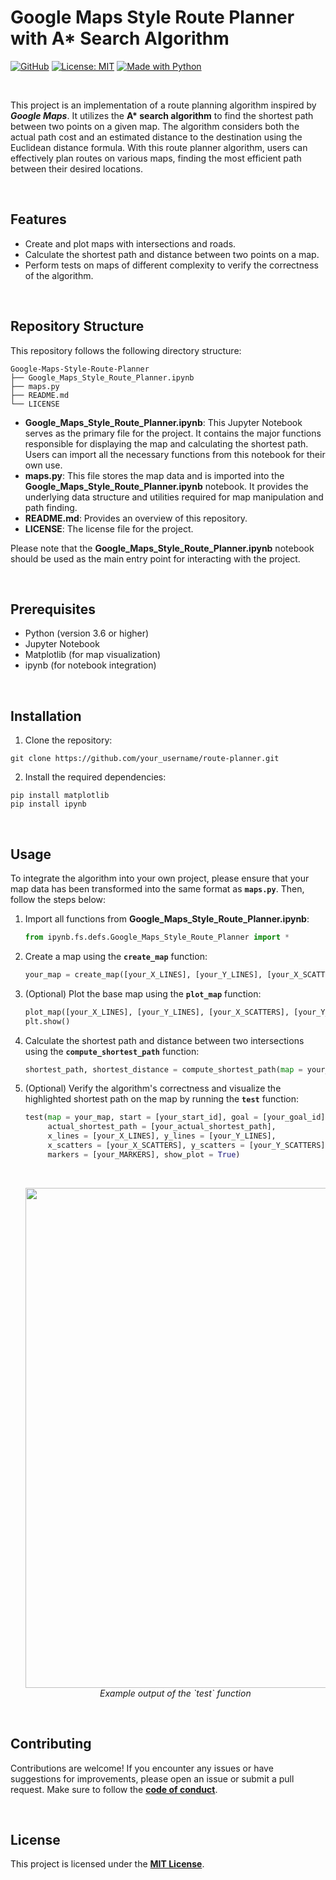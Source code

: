 # Google Maps Style Route Planner with A* Search Algorithm

[![GitHub](https://badgen.net/badge/icon/GitHub?icon=github&color=black&label)](https://github.com/MaxineXiong)
[![License: MIT](https://img.shields.io/badge/License-MIT-yellow.svg)](https://opensource.org/licenses/MIT)
[![Made with Python](https://img.shields.io/badge/Python->=3.6-blue?logo=python&logoColor=white)](https://www.python.org)

<br/>

This project is an implementation of a route planning algorithm inspired by ***Google Maps***. It utilizes the **A\* search algorithm** to find the shortest path between two points on a given map. The algorithm considers both the actual path cost and an estimated distance to the destination using the Euclidean distance formula. With this route planner algorithm, users can effectively plan routes on various maps, finding the most efficient path between their desired locations.

<br/>

## Features

- Create and plot maps with intersections and roads.
- Calculate the shortest path and distance between two points on a map.
- Perform tests on maps of different complexity to verify the correctness of the algorithm.

<br/>

## **Repository Structure**

This repository follows the following directory structure:

```
Google-Maps-Style-Route-Planner
├── Google_Maps_Style_Route_Planner.ipynb
├── maps.py
├── README.md
└── LICENSE
```

- **Google_Maps_Style_Route_Planner.ipynb**: This Jupyter Notebook serves as the primary file for the project. It contains the major functions responsible for displaying the map and calculating the shortest path. Users can import all the necessary functions from this notebook for their own use.
- **maps.py**: This file stores the map data and is imported into the **Google_Maps_Style_Route_Planner.ipynb** notebook. It provides the underlying data structure and utilities required for map manipulation and path finding.
- **README.md**: Provides an overview of this repository.
- **LICENSE**: The license file for the project.

Please note that the **Google_Maps_Style_Route_Planner.ipynb** notebook should be used as the main entry point for interacting with the project.

<br/>

## Prerequisites

- Python (version 3.6 or higher)
- Jupyter Notebook
- Matplotlib (for map visualization)
- ipynb (for notebook integration)

<br/>

## Installation

1. Clone the repository:

```
git clone https://github.com/your_username/route-planner.git
```

2. Install the required dependencies:

```
pip install matplotlib
pip install ipynb
```

<br/>

## **Usage**

To integrate the algorithm into your own project, please ensure that your map data has been transformed into the same format as **`maps.py`**. Then, follow the steps below:

1. Import all functions from **Google_Maps_Style_Route_Planner.ipynb**:
    
    ```python
    from ipynb.fs.defs.Google_Maps_Style_Route_Planner import *
    ```
    
2. Create a map using the **`create_map`** function:
    
    ```python
    your_map = create_map([your_X_LINES], [your_Y_LINES], [your_X_SCATTERS], [your_Y_SCATTERS], [your_MARKERS])
    ```
    
3. (Optional) Plot the base map using the **`plot_map`** function:
    
    ```python
    plot_map([your_X_LINES], [your_Y_LINES], [your_X_SCATTERS], [your_Y_SCATTERS], [your_MARKERS])
    plt.show()
    ```
    
4. Calculate the shortest path and distance between two intersections using the **`compute_shortest_path`** function:
    
    ```python
    shortest_path, shortest_distance = compute_shortest_path(map = your_map, start = [your_start_id], goal = [your_goal_id])
    ```
    
5. (Optional) Verify the algorithm's correctness and visualize the highlighted shortest path on the map by running the **`test`** function:
    
    ```python
    test(map = your_map, start = [your_start_id], goal = [your_goal_id], 
         actual_shortest_path = [your_actual_shortest_path], 
         x_lines = [your_X_LINES], y_lines = [your_Y_LINES],
         x_scatters = [your_X_SCATTERS], y_scatters = [your_Y_SCATTERS], 
         markers = [your_MARKERS], show_plot = True)
    ```

    <br/>

    <p align='center'>
      <img src="https://github.com/MaxineXiong/Google-Maps-Style-Route-Planner/assets/55864839/22b0df53-7ddf-48e4-8651-2a75423eb52a" width = "800">
      <br><i>Example output of the `test` function</i>
    </p>
    
<br/>

## **Contributing**

Contributions are welcome! If you encounter any issues or have suggestions for improvements, please open an issue or submit a pull request. Make sure to follow the **[code of conduct](https://docs.github.com/en/site-policy/github-terms/github-community-code-of-conduct)**.

<br/>

## **License**

This project is licensed under the **[MIT License](https://choosealicense.com/licenses/mit/)**.
